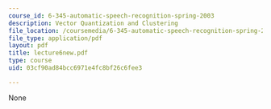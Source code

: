 ```yaml
---
course_id: 6-345-automatic-speech-recognition-spring-2003
description: Vector Quantization and Clustering
file_location: /coursemedia/6-345-automatic-speech-recognition-spring-2003/03cf90ad84bcc6971e4fc8bf26c6fee3_lecture6new.pdf
file_type: application/pdf
layout: pdf
title: lecture6new.pdf
type: course
uid: 03cf90ad84bcc6971e4fc8bf26c6fee3

---
```

None